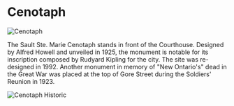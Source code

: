 # Cenotaph

![Cenotaph](images/cenotaph.png)

The Sault Ste. Marie Cenotaph stands in front of the Courthouse. Designed by Alfred Howell and unveiled in 1925, the monument is notable for its inscription composed by Rudyard Kipling for the city. The site was re-designed in 1992. Another monument in memory of "New Ontario's" dead in the Great War was placed at the top of Gore Street during the Soldiers' Reunion in 1923.

![Cenotaph Historic](images/cenotaph-historic.jpg)
